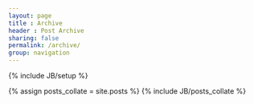 ```yaml
---
layout: page
title : Archive
header : Post Archive
sharing: false
permalink: /archive/
group: navigation
---
```

{% include JB/setup %}

<div>
{% assign posts_collate = site.posts %}
{% include JB/posts_collate %}
</div>
